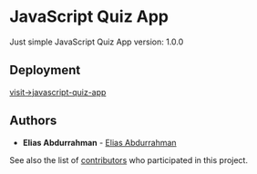 # JavaScript Quiz App

Just simple JavaScript Quiz App
version: 1.0.0

## Deployment

[visit->javascript-quiz-app](https://eliasfsdev.github.io/js-quiz-app/)

## Authors

* **Elias Abdurrahman** - [Elias Abdurrahman](https://github.com/eliasFsDev)

See also the list of [contributors](https://github.com/your/project/contributors) who participated in this project.
